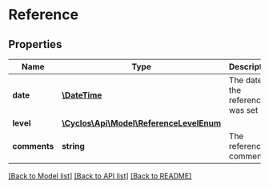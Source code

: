 # Reference

## Properties
Name | Type | Description | Notes
------------ | ------------- | ------------- | -------------
**date** | [**\DateTime**](\DateTime.md) | The date the reference was set | [optional] 
**level** | [**\Cyclos\Api\Model\ReferenceLevelEnum**](ReferenceLevelEnum.md) |  | [optional] 
**comments** | **string** | The reference comments | [optional] 

[[Back to Model list]](../../README.md#documentation-for-models) [[Back to API list]](../../README.md#documentation-for-api-endpoints) [[Back to README]](../../README.md)

